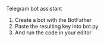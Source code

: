 Telegram bot assistant
1. Create a bot with the BotFather
2. Paste the resulting key into bot.py
3. And run the code in your editor
